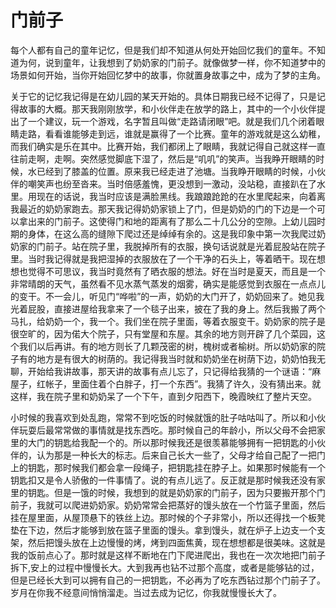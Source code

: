 # 门前子

每个人都有自己的童年记忆，但是我们却不知道从何处开始回忆我们的童年。不知道为何，说到童年，让我想到了奶奶家的门前子。就像做梦一样，你不知道梦中的场景如何开始，当你开始回忆梦中的故事，你就置身故事之中，成为了梦的主角。

关于它的记忆我记得是在幼儿园的某天开始的。具体日期我已经不记得了，只是记得故事的大概。那天我刚刚放学，和小伙伴走在放学的路上，其中的一个小伙伴提出了一个建议，玩一个游戏，名字暂且叫做“走路请闭眼”吧。就是我们几个闭着眼睛走路，看看谁能够走到远，谁就是赢得了一个比赛。童年的游戏就是这么幼稚，而我们确实是乐在其中。比赛开始，我们都闭上了眼睛，我就记得自己就这样一直往前走啊，走啊。突然感觉脚底下湿了，然后是“叽叽”的笑声。当我睁开眼睛的时候，水已经到了膝盖的位置。原来我已经走进了池塘。当我睁开眼睛的时候，小伙伴的嘲笑声也纷至沓来。当时倍感羞愧，更没想到一激动，没站稳，直接趴在了水里。用现在的话说，我当时应该是满脸黑线。我踉踉跄跄的在水里爬起来，向着离我最近的奶奶家跑去。那天我记得奶奶家锁上了门，但是奶奶的门的下边是一个可以拿出来的门前子。这使得门和地的距离有了那么二十几公分的空隙。上幼儿园时期的身体，在这么高的缝隙下爬过还是绰绰有余的。这是我印象中第一次我爬过奶奶家的门前子。站在院子里，我脱掉所有的衣服，换句话说就是光着屁股站在院子里。当时我记得就是我把湿掉的衣服放在了一个干净的石头上，等着晒干。现在想想也觉得不可思议，我当时竟然有了晒衣服的想法。好在当时是夏天，而且是一个非常晴朗的天气，虽然看不见水蒸气蒸发的烟雾，确实是能感觉到衣服在一点点儿的变干。不一会儿，听见门“哗啦”的一声，奶奶的大门开了，奶奶回来了。她见我光着屁股，直接进屋给我拿来了一个毯子出来，披在了我的身上。然后我搬了两个马扎，给奶奶一个，我一个。我们坐在院子里面，等着衣服变干。奶奶家的院子是很空旷的，因为偌大个院子，只有堂屋和东屋。其余的地方则开辟了几个菜园，这个我们以后再讲。有的地方则长了几颗茂密的树，槐树或者榆树。所以奶奶家的院子有的地方是有很大的树荫的。我记得我当时就和奶奶坐在树荫下边，奶奶怕我无聊，开始给我讲故事，那天讲的故事有点儿忘了，只记得给我猜的一个谜语：“麻屋子，红帐子，里面住着个白胖子，打一个东西”。我猜了许久，没有猜出来。就这样，我在院子里和奶奶呆了一个下午，直到夕阳西下，晚霞映红了整片天空。

小时候的我喜欢到处乱跑，常常不到吃饭的时候就饿的肚子咕咕叫了。所以和小伙伴玩耍后最常常做的事情就是找东西吃。那时候自己的年龄小，所以父母不会把家里的大门的钥匙给我配一个的。所以那时候我还是很羡慕能够拥有一把钥匙的小伙伴的，认为那是一种长大的标志。后来自己长大一些了，父母才给自己配了一把门上的钥匙，那时候我们都会拿一段绳子，把钥匙挂在脖子上。如果那时候能有一个钥匙扣又是令人骄傲的一件事情了。说的有点儿远了。反正就是那时候我还没有家里的钥匙。但是一饿的时候，我想到的就是奶奶家的门前子，因为只要搬开那个门前子，我就可以爬进奶奶家。奶奶常常会把蒸好的馒头放在一个竹篮子里面，然后挂在屋里面，从屋顶悬下的铁丝上边。那时候的个子非常小，所以还得找一个板凳垫在下边，然后才能够到放在篮子里面的馒头。拿到馒头，就在炉子上边支一个支架，然后把馒头放在上边慢慢的烤，烤到四面焦黄，现在想想都是很美味。这就是我的饭前点心了。那时就是这样不断地在门下爬进爬出，我也在一次次地把门前子拆下,安上的过程中慢慢长大。大到我再也钻不过那个高度，或者是能够钻的过，但是已经长大到可以拥有自己的一把钥匙，不必再为了吃东西钻过那个门前子了。岁月在你我不经意间悄悄溜走。当过去成为记忆，你我就慢慢长大了。